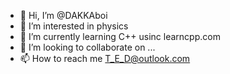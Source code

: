 - 👋 Hi, I’m @DAKKAboi
- 👀 I’m interested in physics
- 🌱 I’m currently learning C++ usinc learncpp.com
- 💞️ I’m looking to collaborate on ...
- 📫 How to reach me T_E_D@outlook.com

<!---
DAKKAboi/DAKKAboi is a ✨ special ✨ repository because its `README.md` (this file) appears on your GitHub profile.
You can click the Preview link to take a look at your changes.
--->
